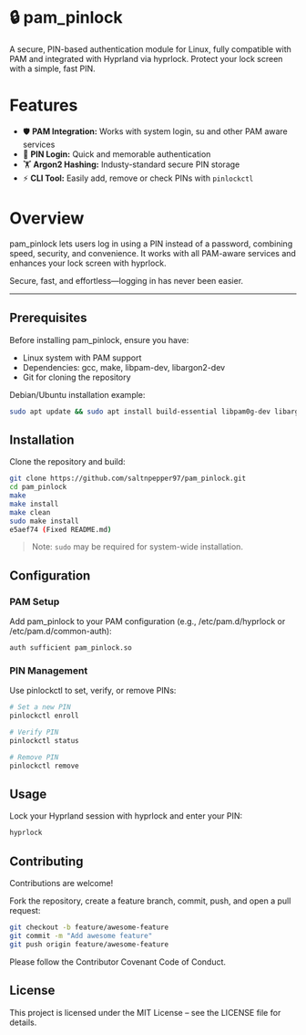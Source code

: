 # 🔒 pam_pinlock

A secure, PIN-based authentication module for Linux, fully compatible with PAM and integrated with Hyprland via hyprlock. Protect your lock screen with a simple, fast PIN.

# Features

- 🛡️ **PAM Integration:** Works with system login, su and other PAM aware services
- 🔐 **PIN Login:** Quick and memorable authentication
- 🏋️ **Argon2 Hashing:** Industy-standard secure PIN storage
- ⚡ **CLI Tool:** Easily add, remove or check PINs with `pinlockctl`

# Overview

pam_pinlock lets users log in using a PIN instead of a password, combining speed, security, and convenience. It works with all PAM-aware services and enhances your lock screen with hyprlock.

Secure, fast, and effortless—logging in has never been easier.

---

## Prerequisites

Before installing pam_pinlock, ensure you have:

- Linux system with PAM support
- Dependencies: gcc, make, libpam-dev, libargon2-dev  
- Git for cloning the repository  

Debian/Ubuntu installation example:

```bash
sudo apt update && sudo apt install build-essential libpam0g-dev libargon2-dev git
```

## Installation

Clone the repository and build:

```bash
git clone https://github.com/saltnpepper97/pam_pinlock.git
cd pam_pinlock
make
make install
make clean
sudo make install
e5aef74 (Fixed README.md)
```

> Note: `sudo` may be required for system-wide installation.

## Configuration

### PAM Setup

Add pam_pinlock to your PAM configuration (e.g., /etc/pam.d/hyprlock or /etc/pam.d/common-auth):

```text
auth sufficient pam_pinlock.so
```

### PIN Management

Use pinlockctl to set, verify, or remove PINs:

```bash
# Set a new PIN
pinlockctl enroll

# Verify PIN
pinlockctl status

# Remove PIN
pinlockctl remove
```

## Usage

Lock your Hyprland session with hyprlock and enter your PIN:

```bash
hyprlock
```

## Contributing

Contributions are welcome!  

Fork the repository, create a feature branch, commit, push, and open a pull request:

```bash
git checkout -b feature/awesome-feature
git commit -m "Add awesome feature"
git push origin feature/awesome-feature
```

Please follow the Contributor Covenant Code of Conduct.

## License

This project is licensed under the MIT License – see the LICENSE file for details.
